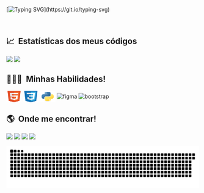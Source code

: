 [![Typing SVG](https://readme-typing-svg.herokuapp.com/?color=8257E6&size=40&center=true&vCenter=true&width=1000&lines=Prazer!+Meu+nome+é+Kaylanne+Regina!;UI/UX+Designer+e+Futura+Programadora+Full-Stack!;)](https://git.io/typing-svg)

<br>

## 📈 &nbsp;Estatísticas dos meus códigos ##


![](http://github-profile-summary-cards.vercel.app/api/cards/stats?username=KayyLanne&theme=midnight_purple)
![](http://github-profile-summary-cards.vercel.app/api/cards/repos-per-language?username=KayyLanne&theme=midnight_purple)

  
  
## 👨🏻‍💻 &nbsp;Minhas Habilidades! ##

<div align="left">
  <img align="center" alt="Kay-HTML" height="30" width="40" src="https://raw.githubusercontent.com/devicons/devicon/master/icons/html5/html5-original.svg">
  <img align="center" alt="Kay-CSS" height="30" width="40" src="https://raw.githubusercontent.com/devicons/devicon/master/icons/css3/css3-original.svg">
  <img align="center" alt="Kay-Python" height="30" width="40" src="https://raw.githubusercontent.com/devicons/devicon/master/icons/python/python-original.svg">
  <img align="center" height="30" width="40" alt="figma" src="https://cdn.worldvectorlogo.com/logos/figma-1.svg">
  <img align="center" height="30" width="40" alt="bootstrap" src="https://cdn.jsdelivr.net/gh/devicons/devicon/icons/bootstrap/bootstrap-plain.svg">
  
  
</div>
  
  
## 🌎 &nbsp;Onde me encontrar! ##
  
<div align="left">
  <a href="https://www.linkedin.com/in/kaylanne-regina/" target="_blank"><img src="https://img.shields.io/badge/LinkedIn-0077B5?style=for-the-badge&logo=linkedin&logoColor=white" target="_blank"></a>
  <a href="https://api.whatsapp.com/send/?phone=%2B5582991086320&text=Oie+kay+aqui%2C+mande+sua+mensagem+te+responderei+assim+que+possível%21&type=phone_number&app_absent=0" target="_blank"><img src="https://img.shields.io/badge/WhatsApp-25D366?style=for-the-badge&logo=whatsapp&logoColor=white" target="_blank"></a>
  <a href="https://instagram.com/kaylanneregina" target="_blank"><img src="https://img.shields.io/badge/-Instagram-%23E4405F?style=for-the-badge&logo=instagram&logoColor=white" target="_blank"></a>
  <a href = "mailto:kayylanne.regina@gmail.com"><img src="https://img.shields.io/badge/-Gmail-%23333?style=for-the-badge&logo=gmail&logoColor=white" target="_blank"></a> 
  
</div>
 
  ![Snake animation](https://github.com/KayyLanne/KayyLanne/blob/output/github-contribution-grid-snake.svg)

  

